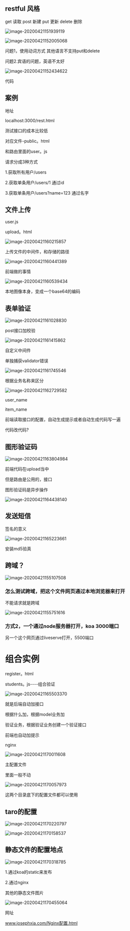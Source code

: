 ## restful 风格

get 读取
post 新建
put 更新
delete 删除

![image-20200421151939119](C:\Users\Artificial\AppData\Roaming\Typora\typora-user-images\image-20200421151939119.png)

![image-20200421152005068](C:\Users\Artificial\AppData\Roaming\Typora\typora-user-images\image-20200421152005068.png)



问题1，使用动词方式	其他语言不支持put和delete

问题2.宾语的问题，英语不太好



![image-20200421152434622](C:\Users\Artificial\AppData\Roaming\Typora\typora-user-images\image-20200421152434622.png)

代码

## 案例

地址

localhost:3000/rest.html

测试接口的成本比较低

对应文件-public。html

和路由里面的user。js



请求分成3种方式

1.获取所有用户/users

2.获取单条用户/users/1	通过id

3.获取单条用户/users?name=123 通过名字



## 文件上传

user.js

upload。html

![image-20200421160215857](C:\Users\Artificial\AppData\Roaming\Typora\typora-user-images\image-20200421160215857.png)

上传文件的中间件，和存储的路径

![image-20200421160441389](C:\Users\Artificial\AppData\Roaming\Typora\typora-user-images\image-20200421160441389.png)

前端做的事情

![image-20200421160539434](C:\Users\Artificial\AppData\Roaming\Typora\typora-user-images\image-20200421160539434.png)

本地图像本身，变成一个base64的编码

## 表单验证



![image-20200421161028830](C:\Users\Artificial\AppData\Roaming\Typora\typora-user-images\image-20200421161028830.png)



post接口加校验

![image-20200421161415862](C:\Users\Artificial\AppData\Roaming\Typora\typora-user-images\image-20200421161415862.png)

自定义中间件

单独捕获validator错误

![image-20200421161745546](C:\Users\Artificial\AppData\Roaming\Typora\typora-user-images\image-20200421161745546.png)



根据业务名称来区分

![image-20200421162729582](C:\Users\Artificial\AppData\Roaming\Typora\typora-user-images\image-20200421162729582.png)

user_name

item_name



前端读取接口的配置，自动生成提示或者自动生成代码写一遍

代码改代码?



## 图形验证码

![image-20200421163804984](C:\Users\Artificial\AppData\Roaming\Typora\typora-user-images\image-20200421163804984.png)







前端代码在upload当中

但是路由是公用的，接口



图形验证码是异步操作

![image-20200421164438140](C:\Users\Artificial\AppData\Roaming\Typora\typora-user-images\image-20200421164438140.png)



## 发送短信

签名的意义

![image-20200421165223661](C:\Users\Artificial\AppData\Roaming\Typora\typora-user-images\image-20200421165223661.png)



安装md5验真



## 跨域？

![image-20200421155107508](C:\Users\Artificial\AppData\Roaming\Typora\typora-user-images\image-20200421155107508.png)





### 怎么测试跨域，把这个文件网页通过本地浏览器来打开

不能请求就是跨域



![image-20200421155751616](C:\Users\Artificial\AppData\Roaming\Typora\typora-user-images\image-20200421155751616.png)

### 方式2，一个通过node服务器打开，koa  3000端口

另一个这个网页通过liveserve打开，5500端口







# 组合实例

register。html

students。js----组合验证



![image-20200421165503370](C:\Users\Artificial\AppData\Roaming\Typora\typora-user-images\image-20200421165503370.png)





就是后端自动加接口

根据什么加，根据model业务加

验证业务，根据验证业务创建一个验证接口

前端也自动加提示







nginx

![image-20200421170011608](C:\Users\Artificial\AppData\Roaming\Typora\typora-user-images\image-20200421170011608.png)

主配置文件



里面一般不动



![image-20200421170057973](C:\Users\Artificial\AppData\Roaming\Typora\typora-user-images\image-20200421170057973.png)

这两个目录底下的配置文件都可以使用

## taro的配置



![image-20200421170220797](C:\Users\Artificial\AppData\Roaming\Typora\typora-user-images\image-20200421170220797.png)

![image-20200421170158537](C:\Users\Artificial\AppData\Roaming\Typora\typora-user-images\image-20200421170158537.png)





## 静态文件的配置地点

![image-20200421170318785](C:\Users\Artificial\AppData\Roaming\Typora\typora-user-images\image-20200421170318785.png)

1.通过koa的static来发布

2.通过nginx



其他的静态文件图片

![image-20200421170455064](C:\Users\Artificial\AppData\Roaming\Typora\typora-user-images\image-20200421170455064.png)







网址

www.josephxia.com/Nginx配置.html

